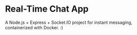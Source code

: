 # Real-Time Chat App
A Node.js + Express + Socket.IO project for instant messaging, containerized with Docker. :)
